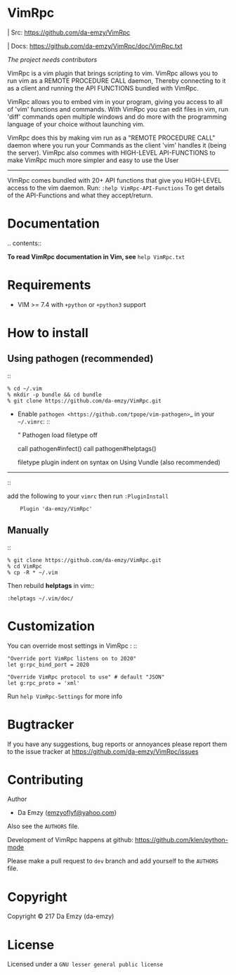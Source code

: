 # VimRpc #



| Src:  https://github.com/da-emzy/VimRpc

| Docs: https://github.com/da-emzy/VimRpc/doc/VimRpc.txt

*The project needs contributors*

VimRpc is a vim plugin that brings scripting to vim.
VimRpc allows you to  run vim as a REMOTE PROCEDURE CALL daemon,
Thereby connecting to it as a client and running the API FUNCTIONS bundled with VimRpc.

VimRpc allows you to embed vim in your program, 
giving you access to all of 'vim' functions and commands.
With VimRpc you can edit files in vim, run 'diff' commands open multiple windows
and do more with the programming language of your choice without launching vim.

VimRpc does this by making vim run as a "REMOTE PROCEDURE CALL" daemon where you run your
Commands as the client 'vim' handles it (being the server).
VimRpc also commes with HIGH-LEVEL API-FUNCTIONS to make VimRpc much more simpler and 
easy to use the User

******************
VimRpc comes bundled with 20+ API functions that give you HIGH-LEVEL access to the vim daemon.
Run:
``:help VimRpc-API-Functions`` 
To get details of the API-Functions and what they accept/return.


Documentation
=============

.. contents::

**To read VimRpc documentation in Vim, see** 
``help VimRpc.txt``

Requirements
============

- VIM >= 7.4 with `+python` or `+python3` support

How to install
==============

Using pathogen (recommended)
----------------------------
::

    % cd ~/.vim
    % mkdir -p bundle && cd bundle
    % git clone https://github.com/da-emzy/VimRpc.git

- Enable `pathogen <https://github.com/tpope/vim-pathogen>`_
  in your ``~/.vimrc``: ::

    " Pathogen load
    filetype off

    call pathogen#infect()
    call pathogen#helptags()

    filetype plugin indent on
    syntax on
Using Vundle (also recommended)
----------------------------
::

add the following to your `vimrc` then run
  `:PluginInstall`

        Plugin 'da-emzy/VimRpc'

Manually
--------
::

    % git clone https://github.com/da-emzy/VimRpc.git
    % cd VimRpc
    % cp -R * ~/.vim

Then rebuild **helptags** in vim::

    :helptags ~/.vim/doc/


Customization
=============

You can override most settings in VimRpc : ::

    "Override port VimRpc listens on to 2020"
    let g:rpc_bind_port = 2020

    "Override VimRpc protocol to use" # default "JSON"
    let g:rpc_proto = 'xml'

Run ``help VimRpc-Settings`` for more info


Bugtracker
===========

If you have any suggestions, bug reports or
annoyances please report them to the issue tracker
at https://github.com/da-emzy/VimRpc/issues

Contributing
============
Author
* Da Emzy (emzyoflyf@yahoo.com)

Also see the `AUTHORS` file.

Development of VimRpc happens at github:
https://github.com/klen/python-mode

Please make a pull request to `dev` branch and add yourself to the `AUTHORS` file.

Copyright
=========

Copyright © 217 Da Emzy (da-emzy)

License
=======

Licensed under a `GNU lesser general public license`

